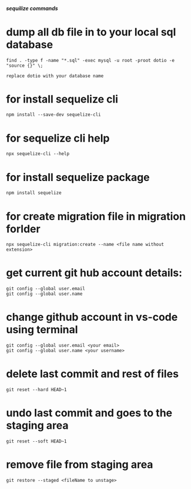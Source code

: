##### sequilize commands

# dump all db file in to your local sql database
    find . -type f -name "*.sql" -exec mysql -u root -proot dotio -e "source {}" \;
    
    replace dotio with your database name 
    
# for install sequelize cli 
    npm install --save-dev sequelize-cli

# for sequelize cli help 
    npx sequelize-cli --help

# for install sequelize package
    npm install sequelize 

# for create migration file in migration forlder
    npx sequelize-cli migration:create --name <file name without extension>

# get current git hub account details:
    git config --global user.email
    git config --global user.name

# change github account in vs-code using terminal
    git config --global user.email <your email>
    git config --global user.name <your username>

# delete last commit and rest of files
    git reset --hard HEAD~1

# undo last commit and goes to the staging area
    git reset --soft HEAD~1

# remove file from staging area 
    git restore --staged <fileName to unstage>